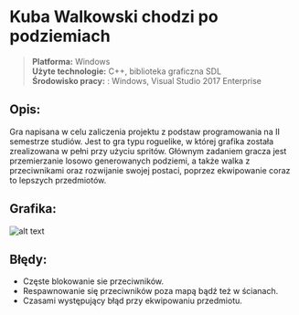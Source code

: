 # Kuba Walkowski chodzi po podziemiach
> **Platforma:** Windows  
> **Użyte technologie:** C++, biblioteka graficzna SDL  
> **Środowisko pracy:** : Windows, Visual Studio 2017 Enterprise  
## Opis: 
Gra napisana w celu zaliczenia projektu z podstaw programowania na II semestrze studiów. Jest to
gra typu roguelike, w której grafika została zrealizowana w pełni przy użyciu spritów. Głównym
zadaniem gracza jest przemierzanie losowo generowanych podziemi, a także walka z przeciwnikami
oraz rozwijanie swojej postaci, poprzez ekwipowanie coraz to lepszych przedmiotów.

## Grafika:
![alt text](https://zapodaj.net/images/476a77b89d53d.png)
## Błędy:
- Częste blokowanie sie przeciwników.
- Respawnowanie się przeciwników poza mapą bądź też w ścianach.
- Czasami występujący błąd przy ekwipowaniu przedmiotu.


